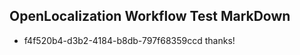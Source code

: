 ## OpenLocalization Workflow Test MarkDown
* f4f520b4-d3b2-4184-b8db-797f68359ccd 
thanks!<!--HONumber=Mar16_HO2-->
